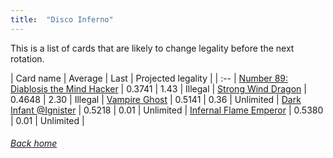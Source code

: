```yaml
---
title:  "Disco Inferno"
---
```


This is a list of cards that are likely to change legality before the next rotation.

| Card name | Average | Last | Projected legality |
| :-- |
[Number 89: Diablosis the Mind Hacker](https://db.ygoprodeck.com/card/?search=Number%2089:%20Diablosis%20the%20Mind%20Hacker) | 0.3741 | 1.43 | Illegal |
[Strong Wind Dragon](https://db.ygoprodeck.com/card/?search=Strong%20Wind%20Dragon) | 0.4648 | 2.30 | Illegal |
[Vampire Ghost](https://db.ygoprodeck.com/card/?search=Vampire%20Ghost) | 0.5141 | 0.36 | Unlimited |
[Dark Infant @Ignister](https://db.ygoprodeck.com/card/?search=Dark%20Infant%20@Ignister) | 0.5218 | 0.01 | Unlimited |
[Infernal Flame Emperor](https://db.ygoprodeck.com/card/?search=Infernal%20Flame%20Emperor) | 0.5380 | 0.01 | Unlimited |

###### [Back home](index)